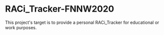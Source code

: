 # RACi_Tracker-FNNW2020

This project's target is to provide a personal RACi_Tracker for educational or work purposes.
